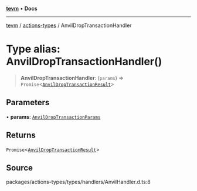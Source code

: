 [**tevm**](../../README.md) • **Docs**

***

[tevm](../../modules.md) / [actions-types](../README.md) / AnvilDropTransactionHandler

# Type alias: AnvilDropTransactionHandler()

> **AnvilDropTransactionHandler**: (`params`) => `Promise`\<[`AnvilDropTransactionResult`](AnvilDropTransactionResult.md)\>

## Parameters

• **params**: [`AnvilDropTransactionParams`](AnvilDropTransactionParams.md)

## Returns

`Promise`\<[`AnvilDropTransactionResult`](AnvilDropTransactionResult.md)\>

## Source

packages/actions-types/types/handlers/AnvilHandler.d.ts:8
